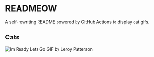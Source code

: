 # READMEOW

A self-rewriting README powered by GitHub Actions to display cat gifs.

## Cats

![Im Ready Lets Go GIF by Leroy Patterson](https://media3.giphy.com/media/CjmvTCZf2U3p09Cn0h/200.gif?cid=9acd02dawo9hv8pdsuqnryulraop632848to5xqkgp7emrms&ep=v1_gifs_search&rid=200.gif&ct=g)
